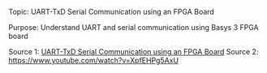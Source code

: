 Topic: UART-TxD Serial Communication using an FPGA Board

Purpose: Understand UART and serial communication using Basys 3 FPGA board

Source 1: [UART-TxD Serial Communication using an FPGA Board](https://www.youtube.com/watch?v=Fms2Qwkbu1g)
Source 2: https://www.youtube.com/watch?v=XpfEHPg5AxU
